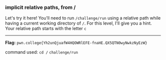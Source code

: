 ### implicit relative paths, from /

Let's try it here! You'll need to run `/challenge/run` using a relative path while having a current working directory of `/`. For this level, I'll give you a hint. Your relative path starts with the letter `c` 

---
**Flag:** `pwn.college{Yh2unQjuafW4HQOWRlEFE-fnaHE.QX5QTN0wyNwkzNyEzW}`

command used: 
`cd /`
`challenge/run`